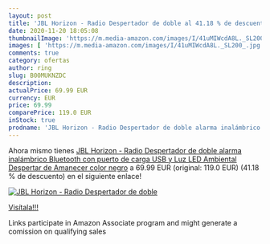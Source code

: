 ```yaml
---
layout: post
title: 'JBL Horizon - Radio Despertador de doble al 41.18 % de descuento'
date: 2020-11-20 18:05:08
thumbnailImage: 'https://m.media-amazon.com/images/I/41uMIWcdA8L._SL200_.jpg'
images: [ 'https://m.media-amazon.com/images/I/41uMIWcdA8L._SL200_.jpg' ]
comments: true
category: ofertas
author: ring
slug: B00MUKNZDC
description:
actualPrice: 69.99 EUR
currency: EUR
price: 69.99
comparePrice: 119.0 EUR
inStock: true
prodname: 'JBL Horizon - Radio Despertador de doble alarma inalámbrico Bluetooth con puerto de carga USB y Luz LED Ambiental Despertar de Amanecer  color negro'
---
```


Ahora mismo tienes [JBL Horizon - Radio Despertador de doble alarma inalámbrico Bluetooth con puerto de carga USB y Luz LED Ambiental Despertar de Amanecer  color negro](https://www.amazon.es/dp/B00MUKNZDC/?tag=tolees-21) a 69.99 EUR (original: 119.0 EUR) (41.18 %  de descuento) en el siguiente enlace!

[![JBL Horizon - Radio Despertador de doble](https://m.media-amazon.com/images/I/41uMIWcdA8L._SL200_.jpg)](https://www.amazon.es/dp/B00MUKNZDC/?tag=tolees-21)

[Visítala!!!](https://www.amazon.es/dp/B00MUKNZDC/?tag=tolees-21)

Links participate in Amazon Associate program and might generate a comission on qualifying sales
